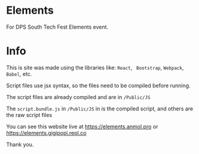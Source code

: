 # Elements
For DPS South Tech Fest Elements event.

# Info
This is site was made using the libraries like:
`React`, ` Bootstrap`, `Webpack`, `Babel`, etc.

Script files use jsx syntax, so the files need to be compiled before running.

The script files are already compiled and are in `/Public/JS`

The `script.bundle.js` in `/Public/JS` in  is the compiled script, and others are the raw script files

You can see this website live at https://elements.anmol.pro
or 
https://elements.gigipopi.repl.co

Thank you.